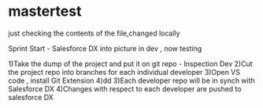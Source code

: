 # mastertest
just checking the contents of the file,changed locally
 
 Sprint Start  - Salesforce DX into picture in dev , now testing
 

 1)Take the dump of the project and put it on git repo - Inspection Dev 
 2)Cut the project repo into branches for each individual developer
 3)Open VS code , install Git Extension
 4)dd
 3)Each developer repo will be in synch with Salesforce DX
 4)Changes with respect to each developer are pushed to salesforce DX
